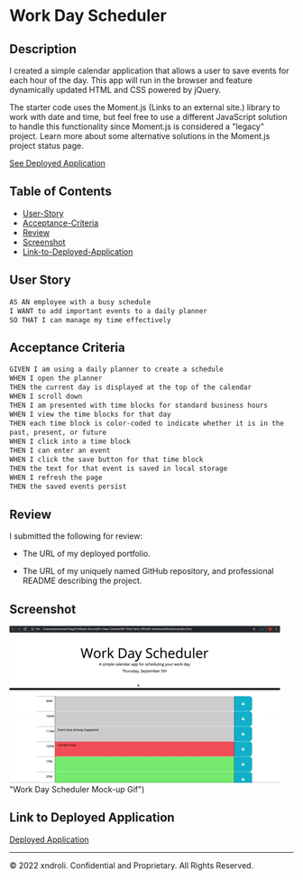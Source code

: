 # Work Day Scheduler

## Description

I created a simple calendar application that allows a user to save events for each hour of the day. This app will run in the browser and feature dynamically updated HTML and CSS powered by jQuery.

The starter code uses the Moment.js (Links to an external site.) library to work with date and time, but feel free to use a different JavaScript solution to handle this functionality since Moment.js is considered a "legacy" project. Learn more about some alternative solutions in the Moment.js project status page.

[See Deployed Application](https://xndroli.github.io/work-day-scheduler/)

## Table of Contents

* [User-Story](#User-Story)
* [Acceptance-Criteria](#Acceptance-Criteria)
* [Review](#Review)
* [Screenshot](#Screenshot)
* [Link-to-Deployed-Application](#Link-to-Deployed-Application)


## User Story

```
AS AN employee with a busy schedule
I WANT to add important events to a daily planner
SO THAT I can manage my time effectively
```

## Acceptance Criteria

```
GIVEN I am using a daily planner to create a schedule
WHEN I open the planner
THEN the current day is displayed at the top of the calendar
WHEN I scroll down
THEN I am presented with time blocks for standard business hours
WHEN I view the time blocks for that day
THEN each time block is color-coded to indicate whether it is in the past, present, or future
WHEN I click into a time block
THEN I can enter an event
WHEN I click the save button for that time block
THEN the text for that event is saved in local storage
WHEN I refresh the page
THEN the saved events persist
```

## Review

I submitted the following for review:

* The URL of my deployed portfolio.

* The URL of my uniquely named GitHub repository, and professional README describing the project.

## Screenshot

![Work Day Scheduler](https://github.com/xndroli/work-day-scheduler/blob/f2520d712c7229b2c6901600b6f2ace2b68785b0/assets/images/05-third-party-apis-homework-demo.gif)"Work Day Scheduler Mock-up Gif")

## Link to Deployed Application

[Deployed Application](https://xndroli.github.io/work-day-scheduler/)

---
© 2022 xndroli. Confidential and Proprietary. All Rights Reserved.